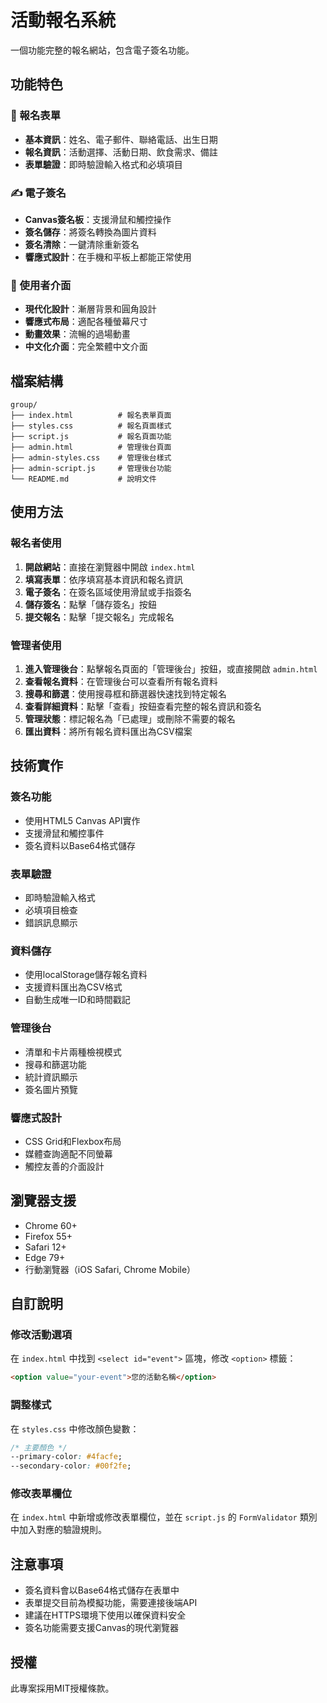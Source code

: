 # 活動報名系統

一個功能完整的報名網站，包含電子簽名功能。

## 功能特色

### 📝 報名表單
- **基本資訊**：姓名、電子郵件、聯絡電話、出生日期
- **報名資訊**：活動選擇、活動日期、飲食需求、備註
- **表單驗證**：即時驗證輸入格式和必填項目

### ✍️ 電子簽名
- **Canvas簽名板**：支援滑鼠和觸控操作
- **簽名儲存**：將簽名轉換為圖片資料
- **簽名清除**：一鍵清除重新簽名
- **響應式設計**：在手機和平板上都能正常使用

### 🎨 使用者介面
- **現代化設計**：漸層背景和圓角設計
- **響應式布局**：適配各種螢幕尺寸
- **動畫效果**：流暢的過場動畫
- **中文化介面**：完全繁體中文介面

## 檔案結構

```
group/
├── index.html          # 報名表單頁面
├── styles.css          # 報名頁面樣式
├── script.js           # 報名頁面功能
├── admin.html          # 管理後台頁面
├── admin-styles.css    # 管理後台樣式
├── admin-script.js     # 管理後台功能
└── README.md           # 說明文件
```

## 使用方法

### 報名者使用
1. **開啟網站**：直接在瀏覽器中開啟 `index.html`
2. **填寫表單**：依序填寫基本資訊和報名資訊
3. **電子簽名**：在簽名區域使用滑鼠或手指簽名
4. **儲存簽名**：點擊「儲存簽名」按鈕
5. **提交報名**：點擊「提交報名」完成報名

### 管理者使用
1. **進入管理後台**：點擊報名頁面的「管理後台」按鈕，或直接開啟 `admin.html`
2. **查看報名資料**：在管理後台可以查看所有報名資料
3. **搜尋和篩選**：使用搜尋框和篩選器快速找到特定報名
4. **查看詳細資料**：點擊「查看」按鈕查看完整的報名資訊和簽名
5. **管理狀態**：標記報名為「已處理」或刪除不需要的報名
6. **匯出資料**：將所有報名資料匯出為CSV檔案

## 技術實作

### 簽名功能
- 使用HTML5 Canvas API實作
- 支援滑鼠和觸控事件
- 簽名資料以Base64格式儲存

### 表單驗證
- 即時驗證輸入格式
- 必填項目檢查
- 錯誤訊息顯示

### 資料儲存
- 使用localStorage儲存報名資料
- 支援資料匯出為CSV格式
- 自動生成唯一ID和時間戳記

### 管理後台
- 清單和卡片兩種檢視模式
- 搜尋和篩選功能
- 統計資訊顯示
- 簽名圖片預覽

### 響應式設計
- CSS Grid和Flexbox布局
- 媒體查詢適配不同螢幕
- 觸控友善的介面設計

## 瀏覽器支援

- Chrome 60+
- Firefox 55+
- Safari 12+
- Edge 79+
- 行動瀏覽器（iOS Safari, Chrome Mobile）

## 自訂說明

### 修改活動選項
在 `index.html` 中找到 `<select id="event">` 區塊，修改 `<option>` 標籤：

```html
<option value="your-event">您的活動名稱</option>
```

### 調整樣式
在 `styles.css` 中修改顏色變數：

```css
/* 主要顏色 */
--primary-color: #4facfe;
--secondary-color: #00f2fe;
```

### 修改表單欄位
在 `index.html` 中新增或修改表單欄位，並在 `script.js` 的 `FormValidator` 類別中加入對應的驗證規則。

## 注意事項

- 簽名資料會以Base64格式儲存在表單中
- 表單提交目前為模擬功能，需要連接後端API
- 建議在HTTPS環境下使用以確保資料安全
- 簽名功能需要支援Canvas的現代瀏覽器

## 授權

此專案採用MIT授權條款。
